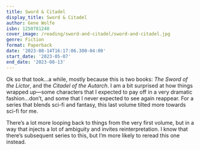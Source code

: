 ```yaml
---
title: Sword & Citadel
display_title: Sword & Citadel
author: Gene Wolfe
isbn: 1250781248
cover_image: /reading/sword-and-citadel/sword-and-citadel.jpg
genre: Fiction
format: Paperback
date: '2023-08-14T16:17:06.300-04:00'
start_date: '2023-05-07'
end_date: '2023-08-13'
---
```


Ok so that took…a while, mostly because this is two books: *The Sword of the Lictor*, and the *Citadel of the Autarch*. I am a bit surprised at how things wrapped up—some characters that I expected to pay off in a very dramatic fashion…don’t, and some that I never expected to see again reappear. For a series that blends sci-fi and fantasy, this last volume tilted more towards sci-fi for me. 

There’s a lot more looping back to things from the very first volume, but in a way that injects a lot of ambiguity and invites reinterpretation. I know that there’s subsequent series to this, but I’m more likely to reread this one instead.
